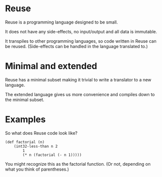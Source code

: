 
# Reuse
Reuse is a programming language designed to be small.

It does not have any side-effects, no input/output and all data is immutable.

It transpiles to other programming languages, so code written in Reuse can be reused. (Side-effects can be handled in the language translated to.)

# Minimal and extended
Reuse has a minimal subset making it trivial to write a translator to a new language.

The extended language gives us more convenience and compiles down to the minimal subset.

# Examples
So what does Reuse code look like?

```
(def factorial (n)
    (int32-less-than n 2
        1
        (* n (factorial (- n 1)))))
```

You might recognize this as the factorial function. (Or not, depending on what you think of parentheses.)

